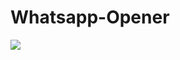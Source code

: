 # Whatsapp-Opener

<img src='https://github.com/mad-skull/Whatsapp-Opener/blob/main/Screenshot.png' />
